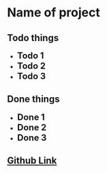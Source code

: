 # Name of project
## Todo things
* <span style="font-size:1.25rem">**Todo 1**</span>
* <span style="font-size:1.25rem">**Todo 2**</span>
* <span style="font-size:1.25rem">**Todo 3**</span>

## Done things
* <span style="font-size:1.25rem">**Done 1**</span>
* <span style="font-size:1.25rem">**Done 2**</span>
* <span style="font-size:1.25rem">**Done 3**</span>

## **[Github Link](https://github.com/techflashYT/projectNameHere)**
